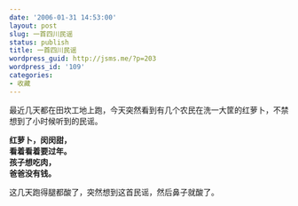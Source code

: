 ```yaml
---
date: '2006-01-31 14:53:00'
layout: post
slug: 一首四川民谣
status: publish
title: 一首四川民谣
wordpress_guid: http://jsms.me/?p=203
wordpress_id: '109'
categories:
- 收藏
---
```


最近几天都在田坎工地上跑，今天突然看到有几个农民在洗一大筐的红萝卜，不禁想到了小时候听到的民谣。


**红萝卜，闵闵甜，  
看着看着要过年。  
孩子想吃肉，  
爸爸没有钱。**


这几天跑得腿都酸了，突然想到这首民谣，然后鼻子就酸了。
